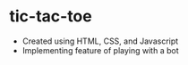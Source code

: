 # tic-tac-toe
- Created using HTML, CSS, and Javascript
- Implementing feature of playing with a bot